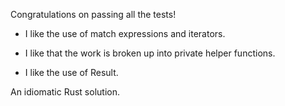 Congratulations on passing all the tests!

- I like the use of match expressions and iterators.

- I like that the work is broken up into private helper functions.

- I like the use of Result.

An idiomatic Rust solution.
